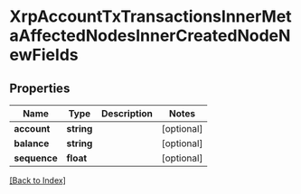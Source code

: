 # XrpAccountTxTransactionsInnerMetaAffectedNodesInnerCreatedNodeNewFields

## Properties

Name | Type | Description | Notes
------------ | ------------- | ------------- | -------------
**account** | **string** |  | [optional]
**balance** | **string** |  | [optional]
**sequence** | **float** |  | [optional]

[[Back to Index]](../index.md)

